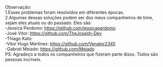 Observação:  
1.Esses problemas foram resolvidos em diferentes épocas.  
2.Algumas dessas soluções podem ser dos meus companheiros de time, sejam eles atuais ou do passado. Eles são:  
-Jessica Perdomo: https://github.com/jessicaperdomo  
-José Vitor: https://github.com/TheJoseph-Dev  
-Thiago Kato:  
-Vitor Hugo Martinez: https://github.com/Venator2345  
-Gabriel Meiado: https://github.com/Meiado  
PS: Agradeço a todos os companheiros que fizeram parte disso. Todos são pessoas incríveis.

